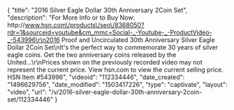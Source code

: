 {
    "title": "2016 Silver Eagle Dollar 30th Anniversary 2Coin Set",
    "description": "For More Info or to Buy Now: http:\/\/www.hsn.com\/products\/seo\/8368050?rdr=1&sourceid=youtube&cm_mmc=Social-_-Youtube-_-ProductVideo-_-543996\r\n2016 Proof and Uncirculated 30th Anniversary Silver Eagle Dollar 2Coin Set\nIt's the perfect way to commemorate 30 years of silver eagle coins. Get the two anniversary coins released by the United...\r\nPrices shown on the previously recorded video may not represent the current price.  View hsn.com to view the current selling price. HSN Item #543996",
    "videoid": "112334446",
    "date_created": "1496629756",
    "date_modified": "1503417226",
    "type": "captivate",
    "layout": "video",
    "url": "\/v\/2016-silver-eagle-dollar-30th-anniversary-2coin-set\/112334446"
}